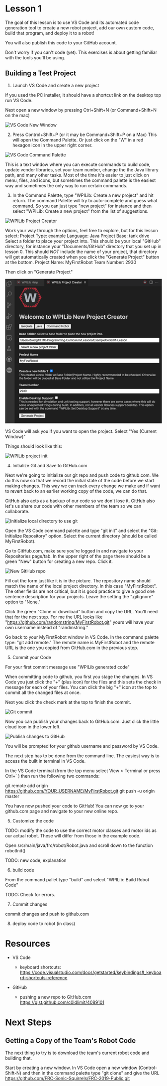 # Lesson 1

The goal of this lesson is to use VS Code and its automated code
generation tool to create a new robot project, add our own custom
code, build that program, and deploy it to a robot!

You will also publish this code to your GitHub account.

Don't worry if you can't code (yet). This exercises is about getting
familiar with the tools you'll be using.

## Building a Test Project

1. Launch VS Code and create a new project

If you used the PC installer, it should have a shortcut link on the desktop top run VS Code.

Next open a new window by pressing Ctrl+Shift+N (or Command+Shift+N on the mac)

![VS Code New Window](https://raw.githubusercontent.com/randomstring/FRC-Programming-Curriculum/master/Lessons/imgs/VSCode_New_Window.png)

2. Press Control+Shift+P (or it may be Command+Shift+P on a Mac) This will open the Command Palette. Or just click on the "W" in a red hexagon icon in the upper right corner.

![VS Code Command Palette](https://raw.githubusercontent.com/randomstring/FRC-Programming-Curriculum/master/Lessons/imgs/Command_Palette.png)

This is a text window where you can execute commands to build code, update vendor libraries, set your team number, change the the Java library path, and many other tasks. Most of the time it's easier to just click on menu, files, and icons, but sometimes the command palette is the easiest way and sometimes the only way to run certain commands.

3. In the Command Palette, type "WPILib: Create a new project" and hit return.
   The command Palette will try to auto-complete and guess what command. So you can just type "new project" for instance and then select "WPILib: Create a new project" from the list of suggestions.

![WPILib Project Creator](https://raw.githubusercontent.com/randomstring/FRC-Programming-Curriculum/master/Lessons/imgs/WPILib_Project_Creator.png)

Work your way through the options, feel free to explore, but for this lesson select:
  Project Type: example
  Language: Java
  Project Base: tank drive
  Select a folder to place your project into. This should be your local "GitHub" directory, for instance your "Documents/GitHub" directory that you set up in lesson 0. This should *NOT* include the name of your project, that directory will get automatically created when you click the "Generate Project" button at the bottom.
  Project Name: MyFirstRobot
  Team Number: 2930
  
  Then click on "Generate Project"

![WPILib New Project](https://raw.githubusercontent.com/randomstring/FRC-Programming-Curriculum/master/Lessons/imgs/WPILib_New_Project.png)

VS Code will ask you if you want to open the project. Select "Yes (Current Window)"

Things should look like this:

![WPILib project init](https://raw.githubusercontent.com/randomstring/FRC-Programming-Curriculum/master/Lessons/imgs/WPILib_init.png)

4. Initialize Git and Save to GitHub.com

Next we're going to initialize our git repo and push code to github.com. We do this now so that we record the initial state of the code before we start making changes. This way we can track every change we make and if want to revert back to an earlier working copy of the code, we can do that.

GitHub also acts as a backup of our code so we don't lose it. GitHub also let's us share our code with other members of the team so we can collaborate.

![Initialize local directory to use git](https://raw.githubusercontent.com/randomstring/FRC-Programming-Curriculum/master/Lessons/imgs/Git_init.png)

Open the VS Code command palette and type "git init" and select the "Git: Initialize Repository" option. Select the current directory (should be called MyFirstRobot).

Go to GitHub.com, make sure you're logged in and navigate to your Repositories page/tab. In the upper right of the page there should be a green "New" button for creating a new repo. Click it.

![New GitHub repo](https://raw.githubusercontent.com/randomstring/FRC-Programming-Curriculum/master/Lessons/imgs/GitHub_new_repo.png)

Fill out the form just like it is in the picture. The repository name should match the name of the local project directory. In this case "MyFirstRobot". The other fields are not critical, but it is good practice to give a good one sentence description for your projects. Leave the setting the ".gitignore" option to "None."

Click the green "Clone or download" button and copy the URL. You'll need that for the next step. For me the URL looks like "https://github.com/randomstring/MyFirstRobot.git" yours will have your own username instead of "randmstring." 

Go back to your MyFirstRobot window in VS Code. In the command palette type: "git add remote." The remote name is MyFirstRobot and the remote URL is the one you copied from GitHub.com in the previous step.

5. Commit your Code

For your first commit message use "WPILib generated code"

When committing code to github, you first you stage the changes. In VS Code you just click the "+" (plus icon) for the files and this sets the check in message for each of your files. You can click the big "+" icon at the top to commit all the changed files at once. 

Next you click the check mark at the top to finish the commit. 

![Git commit](https://raw.githubusercontent.com/randomstring/FRC-Programming-Curriculum/master/Lessons/imgs/VSCode_git_commit.png)

Now you can publish your changes back to GitHub.com. Just click the little cloud icon in the lower left.

![Publish changes to GitHub](https://raw.githubusercontent.com/randomstring/FRC-Programming-Curriculum/master/Lessons/imgs/VSCode_git_publish.png)

You will be prompted for your github username and password by VS Code.

The next step has to be done from the command line. The easiest way is to access the built in terminal in VS Code.

In the VS Code terminal (from the top menu select View > Terminal or press Ctrl+` ) then run the following two commands:

 git remote add origin https://github.com/YOUR_USERNAME/MyFirstRobot.git
 git push -u origin master

You have now pushed your code to GitHub! You can now go to your
github.com page and navigate to your new online repo.

5. Customize the code

TODO: modify the code to use the correct motor classes and motor ids as our actual robot. These will differ from those in the example code.

Open src/main/java/frc/robot/Robot.java and scroll down to the function robotInit()

TODO: new code, explanation

6. build code

From the command pallet type "build" and select "WPILib: Build Robot Code"

TODO: Check for errors. 

7. Commit changes

commit changes and push to github.com

8. deploy code to robot (in class)


# Resources

 - VS Code
   + keyboard shortcuts: https://code.visualstudio.com/docs/getstarted/keybindings#_keyboard-shortcuts-reference

 - GitHub
   + pushing a new repo to GitHub.com https://gist.github.com/c0ldlimit/4089101


# Next Steps

## Getting a Copy of the Team's Robot Code

The next thing to try is to download the team's current robot code and
building that.

Start by creating a new window. In VS Code open a new window
(Control-Shift-N) and then in the command palette type "git clone" and
give the URL
https://github.com/FRC-Sonic-Squirrels/FRC-2019-Public.git

